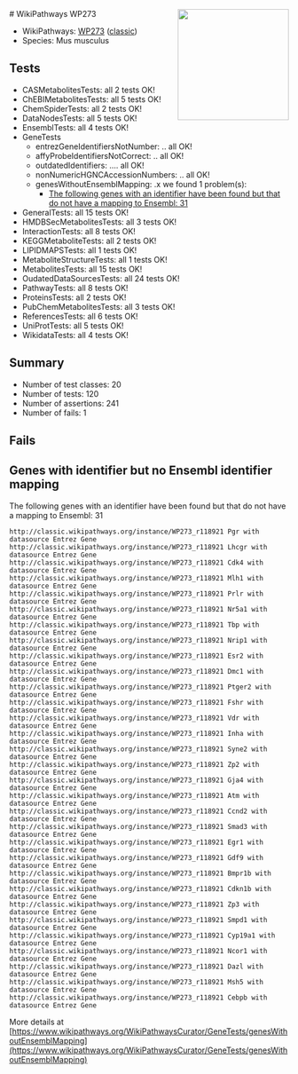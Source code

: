 <img style="float: right; width: 200px" src="https://upload.wikimedia.org/wikipedia/commons/thumb/8/83/Wplogo_with_text_500.png/640px-Wplogo_with_text_500.png" />
# WikiPathways WP273

* WikiPathways: [WP273](https://wikipathways.org/pathways/WP273) ([classic](https://classic.wikipathways.org/instance/WP273))
* Species: Mus musculus
## Tests
* CASMetabolitesTests: all 2 tests OK!
* ChEBIMetabolitesTests: all 5 tests OK!
* ChemSpiderTests: all 2 tests OK!
* DataNodesTests: all 5 tests OK!
* EnsemblTests: all 4 tests OK!
* GeneTests
    * entrezGeneIdentifiersNotNumber: .. all OK!
    * affyProbeIdentifiersNotCorrect: .. all OK!
    * outdatedIdentifiers: .... all OK!
    * nonNumericHGNCAccessionNumbers: .. all OK!
    * genesWithoutEnsemblMapping: .x we found 1 problem(s):
        * [The following genes with an identifier have been found but that do not have a mapping to Ensembl: 31](#c4e5434c)
* GeneralTests: all 15 tests OK!
* HMDBSecMetabolitesTests: all 3 tests OK!
* InteractionTests: all 8 tests OK!
* KEGGMetaboliteTests: all 2 tests OK!
* LIPIDMAPSTests: all 1 tests OK!
* MetaboliteStructureTests: all 1 tests OK!
* MetabolitesTests: all 15 tests OK!
* OudatedDataSourcesTests: all 24 tests OK!
* PathwayTests: all 8 tests OK!
* ProteinsTests: all 2 tests OK!
* PubChemMetabolitesTests: all 3 tests OK!
* ReferencesTests: all 6 tests OK!
* UniProtTests: all 5 tests OK!
* WikidataTests: all 4 tests OK!


## Summary

* Number of test classes: 20
* Number of tests: 120
* Number of assertions: 241
* Number of fails: 1

## Fails

<a name="c4e5434c" />

## Genes with identifier but no Ensembl identifier mapping

The following genes with an identifier have been found but that do not have a mapping to Ensembl: 31
```
http://classic.wikipathways.org/instance/WP273_r118921 Pgr with datasource Entrez Gene
http://classic.wikipathways.org/instance/WP273_r118921 Lhcgr with datasource Entrez Gene
http://classic.wikipathways.org/instance/WP273_r118921 Cdk4 with datasource Entrez Gene
http://classic.wikipathways.org/instance/WP273_r118921 Mlh1 with datasource Entrez Gene
http://classic.wikipathways.org/instance/WP273_r118921 Prlr with datasource Entrez Gene
http://classic.wikipathways.org/instance/WP273_r118921 Nr5a1 with datasource Entrez Gene
http://classic.wikipathways.org/instance/WP273_r118921 Tbp with datasource Entrez Gene
http://classic.wikipathways.org/instance/WP273_r118921 Nrip1 with datasource Entrez Gene
http://classic.wikipathways.org/instance/WP273_r118921 Esr2 with datasource Entrez Gene
http://classic.wikipathways.org/instance/WP273_r118921 Dmc1 with datasource Entrez Gene
http://classic.wikipathways.org/instance/WP273_r118921 Ptger2 with datasource Entrez Gene
http://classic.wikipathways.org/instance/WP273_r118921 Fshr with datasource Entrez Gene
http://classic.wikipathways.org/instance/WP273_r118921 Vdr with datasource Entrez Gene
http://classic.wikipathways.org/instance/WP273_r118921 Inha with datasource Entrez Gene
http://classic.wikipathways.org/instance/WP273_r118921 Syne2 with datasource Entrez Gene
http://classic.wikipathways.org/instance/WP273_r118921 Zp2 with datasource Entrez Gene
http://classic.wikipathways.org/instance/WP273_r118921 Gja4 with datasource Entrez Gene
http://classic.wikipathways.org/instance/WP273_r118921 Atm with datasource Entrez Gene
http://classic.wikipathways.org/instance/WP273_r118921 Ccnd2 with datasource Entrez Gene
http://classic.wikipathways.org/instance/WP273_r118921 Smad3 with datasource Entrez Gene
http://classic.wikipathways.org/instance/WP273_r118921 Egr1 with datasource Entrez Gene
http://classic.wikipathways.org/instance/WP273_r118921 Gdf9 with datasource Entrez Gene
http://classic.wikipathways.org/instance/WP273_r118921 Bmpr1b with datasource Entrez Gene
http://classic.wikipathways.org/instance/WP273_r118921 Cdkn1b with datasource Entrez Gene
http://classic.wikipathways.org/instance/WP273_r118921 Zp3 with datasource Entrez Gene
http://classic.wikipathways.org/instance/WP273_r118921 Smpd1 with datasource Entrez Gene
http://classic.wikipathways.org/instance/WP273_r118921 Cyp19a1 with datasource Entrez Gene
http://classic.wikipathways.org/instance/WP273_r118921 Ncor1 with datasource Entrez Gene
http://classic.wikipathways.org/instance/WP273_r118921 Dazl with datasource Entrez Gene
http://classic.wikipathways.org/instance/WP273_r118921 Msh5 with datasource Entrez Gene
http://classic.wikipathways.org/instance/WP273_r118921 Cebpb with datasource Entrez Gene
```

More details at [https://www.wikipathways.org/WikiPathwaysCurator/GeneTests/genesWithoutEnsemblMapping](https://www.wikipathways.org/WikiPathwaysCurator/GeneTests/genesWithoutEnsemblMapping)

